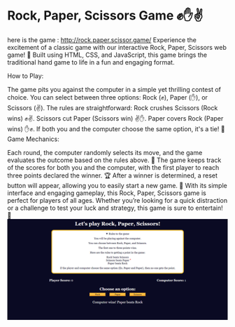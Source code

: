 # Rock, Paper, Scissors Game ✊✋✌️
here is the game : http://rock.paper.scissor.game/
Experience the excitement of a classic game with our interactive Rock, Paper, Scissors web game! 🌟 Built using HTML, CSS, and JavaScript, this game brings the traditional hand game to life in a fun and engaging format.

How to Play:

The game pits you against the computer in a simple yet thrilling contest of choice. You can select between three options: Rock (✊), Paper (✋), or Scissors (✌️).
The rules are straightforward:
Rock crushes Scissors (Rock wins) ✊✌️.
Scissors cut Paper (Scissors win) ✌️✋.
Paper covers Rock (Paper wins) ✋✊.
If both you and the computer choose the same option, it's a tie! 🤝
Game Mechanics:

Each round, the computer randomly selects its move, and the game evaluates the outcome based on the rules above. 🎲
The game keeps track of the scores for both you and the computer, with the first player to reach three points declared the winner. 🏆
After a winner is determined, a reset button will appear, allowing you to easily start a new game. 🔄
With its simple interface and engaging gameplay, this Rock, Paper, Scissors game is perfect for players of all ages. Whether you’re looking for a quick distraction or a challenge to test your luck and strategy, this game is sure to entertain! 🎉
<img src="assets/2.png" alt = "page">
